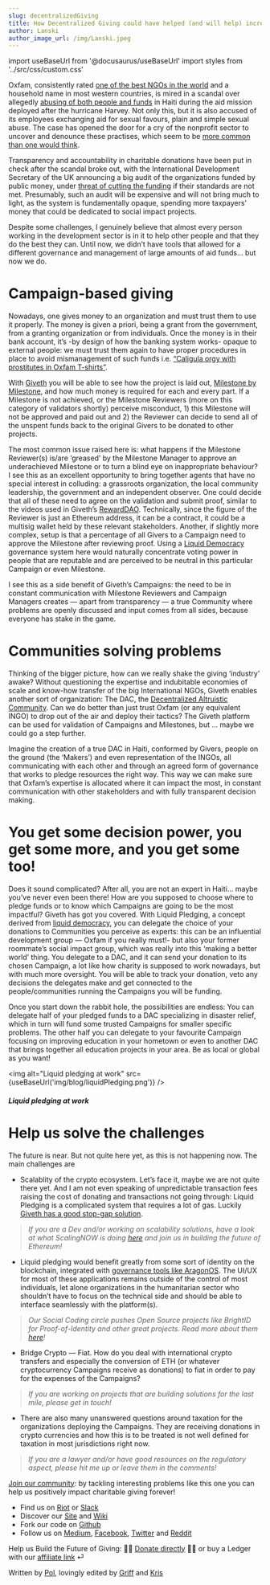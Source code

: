 ```yaml
---
slug: decentralizedGiving
title: How Decentralized Giving could have helped (and will help) increase Transparency and avoid Cases like Oxfam’s Scandal
author: Lanski
author_image_url: /img/Lanski.jpeg
---
```

import useBaseUrl from '@docusaurus/useBaseUrl'
import styles from '../src/css/custom.css'


Oxfam, consistently rated [one of the best NGOs in the world](https://www.oxfam.org.uk/blogs/2012/01/oxfam-number-three-in-top-100-best-ngos) and a household name in most western countries, is mired in a scandal over allegedly [abusing of both people and funds](http://nationalpost.com/news/world/a-full-on-caligula-orgy-oxfam-charity-accused-of-exploiting-haiti-disaster-victims-for-sex) in Haiti during the aid mission deployed after the hurricane Harvey. Not only this, but it is also accused of its employees exchanging aid for sexual favours, plain and simple sexual abuse. The case has opened the door for a cry of the nonprofit sector to uncover and denounce these practises, which seem to be [more common than one would think](https://www.theguardian.com/global-development/audio/2018/feb/14/oxfam-allegations-are-tip-of-iceberg-sexual-harassment-and-aid-workers-podcast).

Transparency and accountability in charitable donations have been put in check after the scandal broke out, with the International Development Secretary of the UK announcing a big audit of the organizations funded by public money, under [threat of cutting the funding](https://www.independent.co.uk/news/uk/home-news/oxfam-sexual-abuse-aid-workers-haiti-prostitutes-scandal-national-crime-agency-mordaunt-latest-a8211211.html) if their standards are not met. Presumably, such an audit will be expensive and will not bring much to light, as the system is fundamentally opaque, spending more taxpayers’ money that could be dedicated to social impact projects.

Despite some challenges, I genuinely believe that almost every person working in the development sector is in it to help other people and that they do the best they can. Until now, we didn’t have tools that allowed for a different governance and management of large amounts of aid funds… but now we do.

Campaign-based giving
=====================

Nowadays, one gives money to an organization and must trust them to use it properly. The money is given a priori, being a grant from the government, from a granting organization or from individuals. Once the money is in their bank account, it’s -by design of how the banking system works- opaque to external people: we must trust them again to have proper procedures in place to avoid mismanagement of such funds i.e. [“Caligula orgy with prostitutes in Oxfam T-shirts”](https://www.thetimes.co.uk/article/oxfam-in-haiti-it-was-like-a-caligula-orgy-with-prostitutes-in-oxfam-t-shirts-p32wlk0rp).

With [Giveth](http://giveth.io/) you will be able to see how the project is laid out, [Milestone by Milestone](https://medium.com/giveth/what-is-the-future-of-giving-d50446b0a0e4), and how much money is required for each and every part. If a Milestone is not achieved, or the Milestone Reviewers (more on this category of validators shortly) perceive misconduct, 1) this Milestone will not be approved and paid out and 2) the Reviewer can decide to send all of the unspent funds back to the original Givers to be donated to other projects.

The most common issue raised here is: what happens if the Milestone Reviewer(s) is/are ‘greased’ by the Milestone Manager to approve an underachieved Milestone or to turn a blind eye on inappropriate behaviour? I see this as an excellent opportunity to bring together agents that have no special interest in colluding: a grassroots organization, the local community leadership, the government and an independent observer. One could decide that all of these need to agree on the validation and submit proof, similar to the videos used in Giveth’s [RewardDAO](https://medium.com/giveth/how-rewarddao-works-aka-what-are-points-7388f70269a). Technically, since the figure of the Reviewer is just an Ethereum address, it can be a contract, it could be a multisig wallet held by these relevant stakeholders. Another, if slightly more complex, setup is that a percentage of all Givers to a Campaign need to approve the Milestone after reviewing proof. Using a [Liquid Democracy](https://medium.com/giveth/liquid-democracy-what-that-bd3c63e8df52) governance system here would naturally concentrate voting power in people that are reputable and are perceived to be neutral in this particular Campaign or even Milestone.

I see this as a side benefit of Giveth’s Campaigns: the need to be in constant communication with Milestone Reviewers and Campaign Managers creates — apart from transparency — a true Community where problems are openly discussed and input comes from all sides, because everyone has stake in the game.

Communities solving problems
============================

Thinking of the bigger picture, how can we really shake the giving ‘industry’ awake? Without questioning the expertise and indubitable economies of scale and know-how transfer of the big International NGOs, Giveth enables another sort of organization: The DAC, the [Decentralized Altruistic Community](https://medium.com/giveth/giveth-introduces-decentralized-altruistic-communities-dacs-d1155a79bdc4). Can we do better than just trust Oxfam (or any equivalent INGO) to drop out of the air and deploy their tactics? The Giveth platform can be used for validation of Campaigns and Milestones, but … maybe we could go a step further.

Imagine the creation of a true DAC in Haiti, conformed by Givers, people on the ground (the ‘Makers’) and even representation of the INGOs, all communicating with each other and through an agreed form of governance that works to pledge resources the right way. This way we can make sure that Oxfam’s expertise is allocated where it can impact the most, in constant communication with other stakeholders and with fully transparent decision making.

You get some decision power, you get some more, and you get some too!
=====================================================================

Does it sound complicated? After all, you are not an expert in Haiti… maybe you’ve never even been there! How are you supposed to choose where to pledge funds or to know which Campaigns are going to be the most impactful? Giveth has got you covered. With Liquid Pledging, a concept derived from [liquid democracy](https://medium.com/giveth/liquid-democracy-what-that-bd3c63e8df52), you can delegate the choice of your donations to Communities you perceive as experts: this can be an influential development group — Oxfam if you really must!- but also your former roommate’s social impact group, which was really into this ‘making a better world’ thing. You delegate to a DAC, and it can send your donation to its chosen Campaign, a lot like how charity is supposed to work nowadays, but with much more oversight. You will be able to track your donation, veto any decisions the delegates make and get connected to the people/communities running the Campaigns you will be funding.

Once you start down the rabbit hole, the possibilities are endless: You can delegate half of your pledged funds to a DAC specializing in disaster relief, which in turn will fund some trusted Campaigns for smaller specific problems. The other half you can delegate to your favourite Campaign focusing on improving education in your hometown or even to another DAC that brings together all education projects in your area. Be as local or global as you want!

<img alt="Liquid pledging at work" src={useBaseUrl('img/blog/liquidPledging.png')} />

##### Liquid pledging at work

Help us solve the challenges
============================

The future is near. But not quite here yet, as this is not happening now. The main challenges are

*   Scalablity of the crypto ecosystem. Let’s face it, maybe we are not quite there yet. And I am not even speaking of unpredictable transaction fees raising the cost of donating and transactions not going through: Liquid Pledging is a complicated system that requires a lot of gas. Luckily [Giveth has a good stop-gap solution](https://medium.com/giveth/tackling-ethereum-scalability-issues-29bd700b5060).

> _If you are a Dev and/or working on scalability solutions, have a look at what ScalingNOW is doing_ [_here_](https://medium.com/giveth/scalingnow-bridge-chains-parity-8c359aca2b01) _and join us in building the future of Ethereum!_

*   Liquid pledging would benefit greatly from some sort of identity on the blockchain, integrated with [governance tools like AragonOS](https://blog.aragon.one/announcing-aragon-labs-a679693429ae). The UI/UX for most of these applications remains outside of the control of most individuals, let alone organizations in the humanitarian sector who shouldn’t have to focus on the technical side and should be able to interface seamlessly with the platform(s).

> _Our Social Coding circle pushes Open Source projects like BrightID for Proof-of-Identity and other great projects. Read more about them_ [_here_](https://steemit.com/blockchain4humanity/@giveth/what-is-the-social-coding-circle)_!_

*   Bridge Crypto — Fiat. How do you deal with international crypto transfers and especially the conversion of ETH (or whatever cryptocurrency Campaigns receive as donations) to fiat in order to pay for the expenses of the Campaigns?

> _If you are working on projects that are building solutions for the last mile, please get in touch!_

*   There are also many unanswered questions around taxation for the organizations deploying the Campaigns. They are receiving donations in crypto currencies and how this is to be treated is not well defined for taxation in most jurisdictions right now.

> _If you are a lawyer and/or have good resources on the regulatory aspect, please hit me up or leave them in the comments!_

[Join our community](http://join.giveth.io/): by tackling interesting problems like this one you can help us positively impact charitable giving forever!

*   Find us on [Riot](https://riot.im/app/#/group/+giveth:matrix.org) or [Slack](http://slack.giveth.io/)
*   Discover our [Site](http://giveth.io/) and [Wiki](https://wiki.giveth.io/)
*   Fork our code on [Github](http://github.com/Giveth/)
*   Follow us on [Medium](http://medium.com/giveth/), [Facebook](https://www.facebook.com/givethio), [Twitter](http://twitter.com/givethio) and [Reddit](https://www.reddit.com/r/giveth/)

Help us Build the Future of Giving: 🤲🏼 [Donate directly](http://donate.giveth.io/) 🤲🏼 or buy a Ledger with our [affiliate link](https://www.ledgerwallet.com/products/ledger-nano-s?utm_source=&utm_medium=affiliate&utm_campaign=d663) ⏎

Written by [Pol,](https://steemit.com/@pol-lanski) lovingly edited by [Griff](http://twitter.com/thegrifft) and [Kris](http://twitter.com/krrisis)
